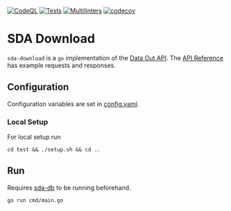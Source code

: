 [![CodeQL](https://github.com/neicnordic/sda-download/actions/workflows/codeql-analysis.yml/badge.svg)](https://github.com/neicnordic/sda-download/actions/workflows/codeql-analysis.yml)
[![Tests](https://github.com/neicnordic/sda-download/actions/workflows/test.yml/badge.svg)](https://github.com/neicnordic/sda-download/actions/workflows/test.yml)
[![Multilinters](https://github.com/neicnordic/sda-download/actions/workflows/report.yml/badge.svg)](https://github.com/neicnordic/sda-download/actions/workflows/report.yml)
[![codecov](https://codecov.io/gh/neicnordic/sda-download/branch/main/graph/badge.svg?token=ZHO4XCDPJO)](https://codecov.io/gh/neicnordic/sda-download)

# SDA Download
`sda-download` is a `go` implementation of the [Data Out API](https://neic-sda.readthedocs.io/en/latest/dataout.html#rest-api-endpoints). The [API Reference](docs/API.md) has example requests and responses.

## Configuration
Configuration variables are set in [config.yaml](config.yaml).

### Local Setup

For local setup run
```
cd test && ./setup.sh && cd ..
```

## Run
Requires [sda-db](https://github.com/neicnordic/sda-db) to be running beforehand.
```
go run cmd/main.go
```

